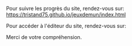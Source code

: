 Pour suivre les progrès du site, rendez-vous sur:                                        
https://tristand75.github.io/jeuxdemun/index.html

Pour accéder à l'éditeur du site, rendez-vous sur: 
<none>

Merci de votre compréhension.
